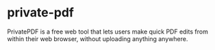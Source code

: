 # private-pdf
PrivatePDF is a free web tool that lets users make quick PDF edits from within their web browser, without uploading anything anywhere.
